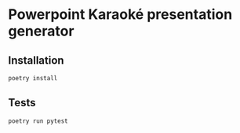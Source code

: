 # Powerpoint Karaoké presentation generator

## Installation

```sh
poetry install
``````

## Tests

```sh
poetry run pytest
```